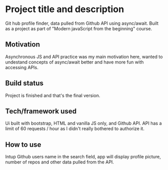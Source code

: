 # Project title and description
Git hub profile finder, data pulled from Github API using async/await. Built as a project as part of "Modern javaScript from the beginning" course.
## Motivation
Asynchronous JS and API practice was my main motivation here, wanted to undestand concepts of async/await better and have more fun with accessing APIs.
## Build status
Project is finished and that's the final version.
## Tech/framework used
Ui built with bootstrap, HTML and vanilla JS only, and Github API. API has a limit of 60 requests / hour as I didn't really bothered to authorize it.
## How to use
Intup Github users name in the search field, app will display profile picture, number of repos and other data pulled from the API.
